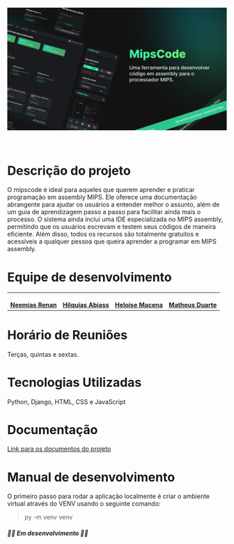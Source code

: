 ![banner](./Banner.png) 
<br><br><br>

# Descrição do projeto
O mipscode é ideal para aqueles que querem aprender e praticar programação em assembly MIPS. Ele oferece uma documentação abrangente para ajudar os usuários a entender melhor o assunto, além de um guia de aprendizagem passo a passo para facilitar ainda mais o processo. O sistema ainda inclui uma IDE especializada no MIPS assembly, permitindo que os usuários escrevam e testem seus códigos de maneira eficiente. Além disso, todos os recursos são totalmente gratuitos e acessíveis a qualquer pessoa que queira aprender a programar em MIPS assembly. 

# Equipe de desenvolvimento 

<table style>
  <tr>
    <td align="center"><a href="https://github.com/neemias-renan">
        <img style="border-radius: 10%;" src="https://avatars.githubusercontent.com/u/69238611?v=4" width="100px;" alt=""/>
        <br />
        <a href="https://github.com/alcides07"><b>Neemias Renan</b></a>
    </td>
    <td align="center"><a href="https://github.com/HilquiasAbias">
        <img style="border-radius: 10%;" src="https://avatars.githubusercontent.com/u/76264931?v=4" width="100px;" alt=""/>
        <br />
        <a href="https://github.com/HilquiasAbias"><b>Hilquias Abiass</b></a>
    </td>
    <td align="center"><a href="https://github.com/HeloiseMacena">
        <img style="border-radius: 10%;" src="https://avatars.githubusercontent.com/u/42615847?v=4" width="100px;" alt=""/>
        <br />
        <a href="https://github.com/HeloiseMacena"><b>Heloise Macena</b></a>
    </td>
    <td align="center"><a href="https://github.com/plmdsmatheus">
        <img style="border-radius: 10%;" src="https://avatars.githubusercontent.com/u/84824460?v=4" width="100px;" alt=""/>
        <br />
        <a href="https://github.com/plmdsmatheus"><b>Matheus Duarte</b></a>
    </td>
  </tr>
</table>

# Horário de Reuniões

Terças, quintas e sextas.

# Tecnologias Utilizadas

Python, Django, HTML, CSS e JavaScript

# Documentação

[Link para os documentos do projeto](doc/documentacao.md)

# Manual de desenvolvimento

O primeiro passo para rodar a aplicação localmente é criar o ambiente virtual através do VENV usando o seguinte comando:

> py -m venv venv 

##### 👨‍💻 Em desenvolvimento 👩‍💻
